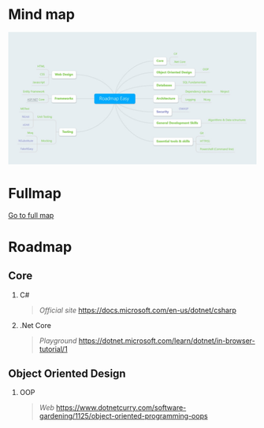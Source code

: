 # Mind map
![Mind Map](./MindMap.easy.jpg)

# Fullmap
[Go to full map](./ReadMe.md)

# Roadmap
## Core 

1. C#  
    > *Official site* <https://docs.microsoft.com/en-us/dotnet/csharp>  
       
2. .Net Core
    > *Playground* <https://dotnet.microsoft.com/learn/dotnet/in-browser-tutorial/1>



## Object Oriented Design

1. OOP    

    > *Web* <https://www.dotnetcurry.com/software-gardening/1125/object-oriented-programming-oops>
